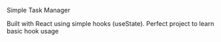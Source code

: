 Simple Task Manager

Built with React using simple hooks (useState). Perfect project to learn basic hook usage